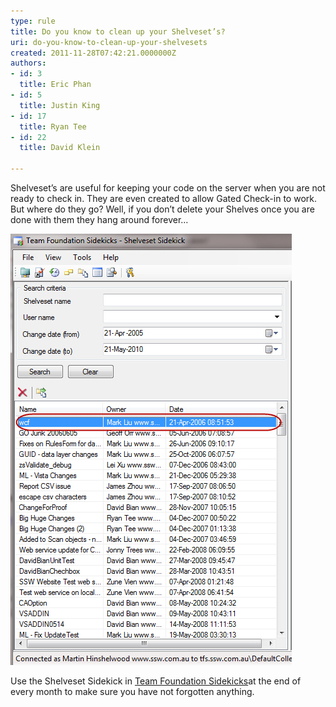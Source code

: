 ```yaml
---
type: rule
title: Do you know to clean up your Shelveset’s?
uri: do-you-know-to-clean-up-your-shelvesets
created: 2011-11-28T07:42:21.0000000Z
authors:
- id: 3
  title: Eric Phan
- id: 5
  title: Justin King
- id: 17
  title: Ryan Tee
- id: 22
  title: David Klein

---
```


Shelveset’s are useful for keeping your code on the server when you are not ready to check in. They are even created to allow Gated Check-in to work. But where do they go?
Well, if you don’t delete your Shelves once you are done with them they hang around forever…
 
![ Yup, Mark wins again! He has the oldest Shelveset from 2006. But he is not the only one!](TheOldestShelveset.jpg)

Use the Shelveset Sidekick in [Team Foundation Sidekicks](http://www.attrice.info/cm/tfs/index.htm)at the end of every month to make sure you have not forgotten anything.
